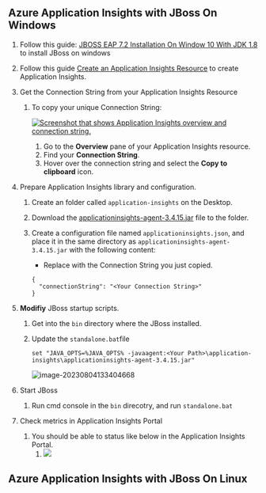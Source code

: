 ## Azure Application Insights with JBoss On Windows

1. Follow this guide: [JBOSS EAP 7.2 Installation On Window 10 With JDK 1.8](https://www.youtube.com/watch?v=FCgTSgGaxD8) to install JBoss on windows

2. Follow this guide [Create an Application Insights Resource](https://learn.microsoft.com/en-us/azure/azure-monitor/app/create-workspace-resource#create-a-workspace-based-resource) to create Application Insights.

3. Get the Connection String from your Application Insights Resource

   1. To copy your unique Connection String:

      [![Screenshot that shows Application Insights overview and connection string.](https://learn.microsoft.com/en-us/azure/azure-monitor/app/media/migrate-from-instrumentation-keys-to-connection-strings/migrate-from-instrumentation-keys-to-connection-strings.png)](https://learn.microsoft.com/en-us/azure/azure-monitor/app/media/migrate-from-instrumentation-keys-to-connection-strings/migrate-from-instrumentation-keys-to-connection-strings.png#lightbox)

      1. Go to the **Overview** pane of your Application Insights resource.
      2. Find your **Connection String**.
      3. Hover over the connection string and select the **Copy to clipboard** icon.

4. Prepare  Application Insights library and configuration.

   1. Create an folder called `application-insights` on the Desktop.

   2. Download the [applicationinsights-agent-3.4.15.jar](https://github.com/microsoft/ApplicationInsights-Java/releases/download/3.4.15/applicationinsights-agent-3.4.15.jar) file to the folder.

   3. Create a configuration file named `applicationinsights.json`, and place it in the same directory as `applicationinsights-agent-3.4.15.jar` with the following content:

      - Replace with the Connection String you just copied.

      ```
      {
        "connectionString": "<Your Connection String>"
      }
      ```

5. **Modifiy** JBoss startup scripts.

   1. Get into the `bin` directory where the JBoss installed.

   2. Update the `standalone.bat`file

      ```
      set "JAVA_OPTS=%JAVA_OPTS% -javaagent:<Your Path>\application-insights\applicationinsights-agent-3.4.15.jar"
      ```

      

      ![image-20230804133404668](https://s2.loli.net/2023/08/04/u39ULpPkOCDRjvG.png)

6. Start JBoss
   1. Run cmd console in the `bin` direcotry, and run `standalone.bat`
7. Check metrics in Application Insights Portal
   1. You should be able to status like below in the Application Insights Portal.
      1. ![](https://s2.loli.net/2023/08/04/nkcTMft2xZH86F5.png)

## Azure Application Insights with JBoss On Linux




